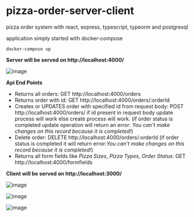 # pizza-order-server-client
pizza order system with react, express, typescript, typeorm and postgresql

application simply started with docker-compose

```
docker-compose up
```

**Server will be served on http://localhost:4000/**

![image](https://user-images.githubusercontent.com/11095906/60766602-c7bf0500-a060-11e9-8640-167a6c3a3674.png)

**Api End Points**

 - Returns all orders: GET http://localhost:4000/orders 
 - Returns order with id: GET http://localhost:4000/orders/:orderId 
 - Creates or UPDATES order with specified id from request body: POST http://localhost:4000/orders/
   if id present in request body update process will work else create process will work.
   (if order status is completed update operation will return an error: *You can't make changes on this record because it is completed!*)
 - Delete order: DELETE http://localhost:4000/orders/:orderId 
    (if order status is completed it will return error:*You can't make changes on this record because it is completed!*)
 - Returns all form fields like *Pizza Sizes*, *Pizza Types*, *Order Status*: GET http://localhost:4000/formfields


**Client will be served on http://localhost:3000/**

![image](https://user-images.githubusercontent.com/11095906/60766634-47e56a80-a061-11e9-825a-b0246bab013f.png)

![image](https://user-images.githubusercontent.com/11095906/60766982-c217ee00-a065-11e9-8d01-8b3a0f693fce.png)

![image](https://user-images.githubusercontent.com/11095906/60766655-af9bb580-a061-11e9-9b73-be949087d727.png)
